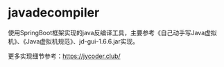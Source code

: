# javadecompiler
使用SpringBoot框架实现的java反编译工具，主要参考《自己动手写Java虚拟机》、《Java虚拟机规范》、jd-gui-1.6.6.jar实现。

更多实现细节参考：https://jycoder.club/